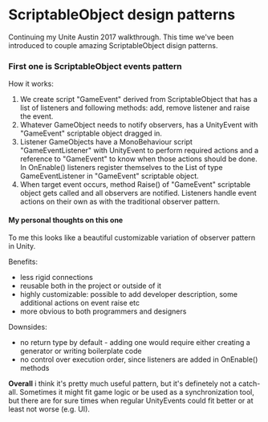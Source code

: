 # ScriptableObject design patterns
Continuing my Unite Austin 2017 walkthrough. This time we've been introduced to couple amazing ScriptableObject disign patterns.

### First one is ScriptableObject events pattern
How it works:
 
1. We create script "GameEvent" derived from ScriptableObject that has a list of listeners and following methods: add, remove listener and raise the event.
2. Whatever GameObject needs to notify observers, has a UnityEvent with "GameEvent" scriptable object dragged in.
3. Listener GameObjects have a MonoBehaviour script "GameEventListener" with UnityEvent to perform required actions and a reference to "GameEvent" to know when those actions should be done. In OnEnable() listeners register themselves to the List of type GameEventListener in "GameEvent" scriptable object.
4. When target event occurs, method Raise() of "GameEvent" scriptable object gets called and all observers are notified. Listeners handle event actions on their own as with the traditional observer pattern.

#### My personal thoughts on this one

To me this looks like a beautiful customizable variation of observer pattern in Unity.

Benefits:
- less rigid connections
- reusable both in the project or outside of it
- highly customizable: possible to add developer description, some additional actions on event raise etc
- more obvious to both programmers and designers

Downsides:
- no return type by default - adding one would require either creating a generator or writing boilerplate code
- no control over execution order, since listeners are added in OnEnable() methods

**Overall** i think it's pretty much useful pattern, but it's definetely not a catch-all. Sometimes it might fit game logic or be used as a synchronization tool, but there are for sure times when regular UnityEvents could fit better or at least not worse (e.g. UI). 


